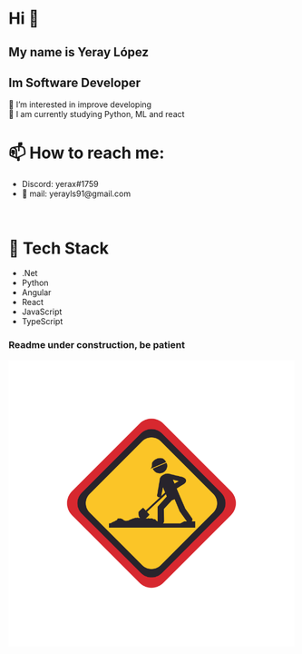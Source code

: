 # Hi 👋
## My name is Yeray López
## Im Software Developer
👀 I’m interested in improve developing
<br />
🌱 I am currently studying Python, ML and react
<br />

# 📫 How to reach me:
<ul>
  <li>Discord: yerax#1759 </li>
  <li>📧 mail: yerayls91@gmail.com </li>
</ul>

<br />

# 🧰 Tech Stack
<ul>
<li>.Net</li>
<li>Python</li>
<li>Angular</li>
<li>React</li>
<li>JavaScript</li>
<li>TypeScript</li>
</ul>

### Readme under construction, be patient
![alt text](./images/obras-programadas.png)